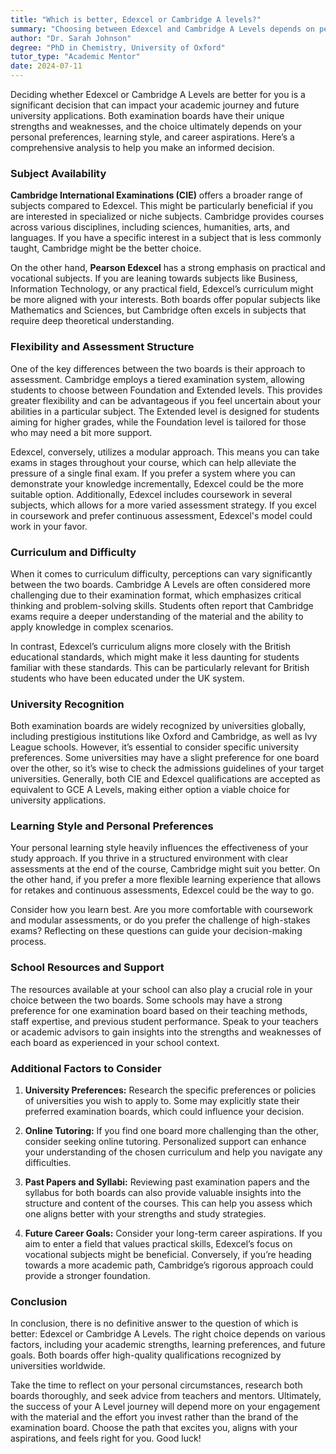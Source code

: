 ```yaml
---
title: "Which is better, Edexcel or Cambridge A levels?"
summary: "Choosing between Edexcel and Cambridge A Levels depends on personal preferences, learning styles, and career goals. Each has unique strengths."
author: "Dr. Sarah Johnson"
degree: "PhD in Chemistry, University of Oxford"
tutor_type: "Academic Mentor"
date: 2024-07-11
---
```


Deciding whether Edexcel or Cambridge A Levels are better for you is a significant decision that can impact your academic journey and future university applications. Both examination boards have their unique strengths and weaknesses, and the choice ultimately depends on your personal preferences, learning style, and career aspirations. Here’s a comprehensive analysis to help you make an informed decision.

### Subject Availability

**Cambridge International Examinations (CIE)** offers a broader range of subjects compared to Edexcel. This might be particularly beneficial if you are interested in specialized or niche subjects. Cambridge provides courses across various disciplines, including sciences, humanities, arts, and languages. If you have a specific interest in a subject that is less commonly taught, Cambridge might be the better choice.

On the other hand, **Pearson Edexcel** has a strong emphasis on practical and vocational subjects. If you are leaning towards subjects like Business, Information Technology, or any practical field, Edexcel’s curriculum might be more aligned with your interests. Both boards offer popular subjects like Mathematics and Sciences, but Cambridge often excels in subjects that require deep theoretical understanding.

### Flexibility and Assessment Structure

One of the key differences between the two boards is their approach to assessment. Cambridge employs a tiered examination system, allowing students to choose between Foundation and Extended levels. This provides greater flexibility and can be advantageous if you feel uncertain about your abilities in a particular subject. The Extended level is designed for students aiming for higher grades, while the Foundation level is tailored for those who may need a bit more support.

Edexcel, conversely, utilizes a modular approach. This means you can take exams in stages throughout your course, which can help alleviate the pressure of a single final exam. If you prefer a system where you can demonstrate your knowledge incrementally, Edexcel could be the more suitable option. Additionally, Edexcel includes coursework in several subjects, which allows for a more varied assessment strategy. If you excel in coursework and prefer continuous assessment, Edexcel's model could work in your favor.

### Curriculum and Difficulty

When it comes to curriculum difficulty, perceptions can vary significantly between the two boards. Cambridge A Levels are often considered more challenging due to their examination format, which emphasizes critical thinking and problem-solving skills. Students often report that Cambridge exams require a deeper understanding of the material and the ability to apply knowledge in complex scenarios.

In contrast, Edexcel’s curriculum aligns more closely with the British educational standards, which might make it less daunting for students familiar with these standards. This can be particularly relevant for British students who have been educated under the UK system. 

### University Recognition

Both examination boards are widely recognized by universities globally, including prestigious institutions like Oxford and Cambridge, as well as Ivy League schools. However, it’s essential to consider specific university preferences. Some universities may have a slight preference for one board over the other, so it’s wise to check the admissions guidelines of your target universities. Generally, both CIE and Edexcel qualifications are accepted as equivalent to GCE A Levels, making either option a viable choice for university applications.

### Learning Style and Personal Preferences

Your personal learning style heavily influences the effectiveness of your study approach. If you thrive in a structured environment with clear assessments at the end of the course, Cambridge might suit you better. On the other hand, if you prefer a more flexible learning experience that allows for retakes and continuous assessments, Edexcel could be the way to go.

Consider how you learn best. Are you more comfortable with coursework and modular assessments, or do you prefer the challenge of high-stakes exams? Reflecting on these questions can guide your decision-making process.

### School Resources and Support

The resources available at your school can also play a crucial role in your choice between the two boards. Some schools may have a strong preference for one examination board based on their teaching methods, staff expertise, and previous student performance. Speak to your teachers or academic advisors to gain insights into the strengths and weaknesses of each board as experienced in your school context.

### Additional Factors to Consider

1. **University Preferences:** Research the specific preferences or policies of universities you wish to apply to. Some may explicitly state their preferred examination boards, which could influence your decision.

2. **Online Tutoring:** If you find one board more challenging than the other, consider seeking online tutoring. Personalized support can enhance your understanding of the chosen curriculum and help you navigate any difficulties.

3. **Past Papers and Syllabi:** Reviewing past examination papers and the syllabus for both boards can also provide valuable insights into the structure and content of the courses. This can help you assess which one aligns better with your strengths and study strategies.

4. **Future Career Goals:** Consider your long-term career aspirations. If you aim to enter a field that values practical skills, Edexcel’s focus on vocational subjects might be beneficial. Conversely, if you’re heading towards a more academic path, Cambridge’s rigorous approach could provide a stronger foundation.

### Conclusion

In conclusion, there is no definitive answer to the question of which is better: Edexcel or Cambridge A Levels. The right choice depends on various factors, including your academic strengths, learning preferences, and future goals. Both boards offer high-quality qualifications recognized by universities worldwide. 

Take the time to reflect on your personal circumstances, research both boards thoroughly, and seek advice from teachers and mentors. Ultimately, the success of your A Level journey will depend more on your engagement with the material and the effort you invest rather than the brand of the examination board. Choose the path that excites you, aligns with your aspirations, and feels right for you. Good luck!
    